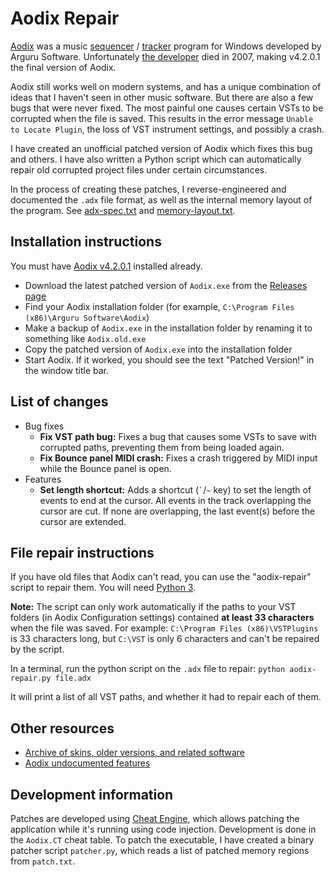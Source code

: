 # Aodix Repair

[Aodix](https://web.archive.org/web/20070819041559/http://www.aodix.com/pageaodixv4.html) was a music [sequencer](https://en.wikipedia.org/wiki/Music_sequencer) / [tracker](https://en.wikipedia.org/wiki/Music_tracker) program for Windows developed by Arguru Software. Unfortunately [the developer](https://en.wikipedia.org/wiki/Juan_Antonio_Arguelles_Rius) died in 2007, making v4.2.0.1 the final version of Aodix.

Aodix still works well on modern systems, and has a unique combination of ideas that I haven't seen in other music software. But there are also a few bugs that were never fixed. The most painful one causes certain VSTs to be corrupted when the file is saved. This results in the error message `Unable to Locate Plugin`, the loss of VST instrument settings, and possibly a crash.

I have created an unofficial patched version of Aodix which fixes this bug and others. I have also written a Python script which can automatically repair old corrupted project files under certain circumstances.

In the process of creating these patches, I reverse-engineered and documented the `.adx` file format, as well as the internal memory layout of the program. See [adx-spec.txt](https://github.com/vanjac/aodix-repair/blob/master/adx-spec.txt) and [memory-layout.txt](https://github.com/vanjac/aodix-repair/blob/master/memory-layout.txt).

## Installation instructions

You must have [Aodix v4.2.0.1](https://web.archive.org/web/20070819041559/http://www.aodix.com/pageaodixv4.html) installed already.

- Download the latest patched version of `Aodix.exe` from the [Releases page](https://github.com/vanjac/aodix-repair/releases)
- Find your Aodix installation folder (for example, `C:\Program Files (x86)\Arguru Software\Aodix`)
- Make a backup of `Aodix.exe` in the installation folder by renaming it to something like `Aodix.old.exe`
- Copy the patched version of `Aodix.exe` into the installation folder
- Start Aodix. If it worked, you should see the text "Patched Version!" in the window title bar.

## List of changes

- Bug fixes
    - **Fix VST path bug:** Fixes a bug that causes some VSTs to save with corrupted paths, preventing them from being loaded again.
    - **Fix Bounce panel MIDI crash:** Fixes a crash triggered by MIDI input while the Bounce panel is open.
- Features
    - **Set length shortcut:** Adds a shortcut (`` ` ``/`~` key) to set the length of events to end at the cursor. All events in the track overlapping the cursor are cut. If none are overlapping, the last event(s) before the cursor are extended.

## File repair instructions

If you have old files that Aodix can't read, you can use the "aodix-repair" script to repair them. You will need [Python 3](https://www.python.org/downloads/).

**Note:** The script can only work automatically if the paths to your VST folders (in Aodix Configuration settings) contained **at least 33 characters** when the file was saved. For example: `C:\Program Files (x86)\VSTPlugins` is 33 characters long, but `C:\VST` is only 6 characters and can't be repaired by the script.

In a terminal, run the python script on the `.adx` file to repair: `python aodix-repair.py file.adx`

It will print a list of all VST paths, and whether it had to repair each of them.

## Other resources

- [Archive of skins, older versions, and related software](http://www.oldschooldaw.com/forums/index.php/topic,7316.0.html)
- [Aodix undocumented features](https://github.com/vanjac/aodix-repair/blob/master/undocumented.md)

## Development information

Patches are developed using [Cheat Engine](https://www.cheatengine.org/), which allows patching the application while it's running using code injection. Development is done in the `Aodix.CT` cheat table. To patch the executable, I have created a binary patcher script `patcher.py`, which reads a list of patched memory regions from `patch.txt`.
